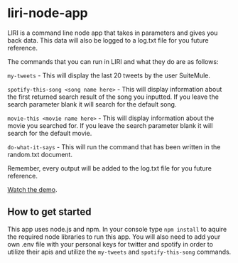 # liri-node-app

LIRI is a command line node app that takes in parameters and gives you back data. This data will also be logged to a log.txt file for you future reference.

The commands that you can run in LIRI and what they do are as follows:

`my-tweets` - This will display the last 20 tweets by the user SuiteMule.

`spotify-this-song <song name here>` - This will display information about the first returned search result of the song you inputted. If you leave the search parameter blank it will search for the default song.

`movie-this <movie name here>` - This will display information about the movie you searched for. If you leave the search parameter blank it will search for the default movie.

`do-what-it-says` - This will run the command that has been written in the random.txt document.

Remember, every output will be added to the log.txt file for you future reference.

[Watch the demo](lire-node-app_demo.mp4).

## How to get started
This app uses node.js and npm. In your console type `npm install` to aquire the required node libraries to run this app. You will also need to add your own .env file with your personal keys for twitter and spotify in order to utilize their apis and utilize the `my-tweets` and `spotify-this-song` commands.